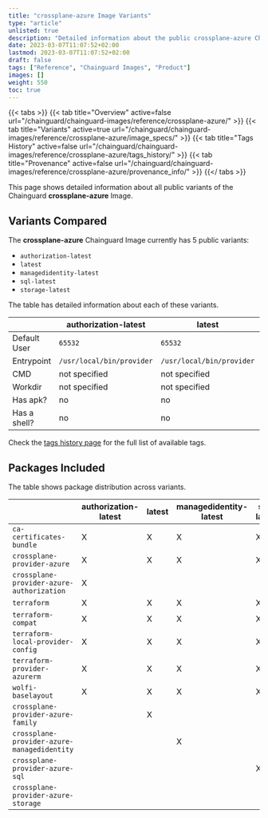 ```yaml
---
title: "crossplane-azure Image Variants"
type: "article"
unlisted: true
description: "Detailed information about the public crossplane-azure Chainguard Image variants"
date: 2023-03-07T11:07:52+02:00
lastmod: 2023-03-07T11:07:52+02:00
draft: false
tags: ["Reference", "Chainguard Images", "Product"]
images: []
weight: 550
toc: true
---
```


{{< tabs >}}
{{< tab title="Overview" active=false url="/chainguard/chainguard-images/reference/crossplane-azure/" >}}
{{< tab title="Variants" active=true url="/chainguard/chainguard-images/reference/crossplane-azure/image_specs/" >}}
{{< tab title="Tags History" active=false url="/chainguard/chainguard-images/reference/crossplane-azure/tags_history/" >}}
{{< tab title="Provenance" active=false url="/chainguard/chainguard-images/reference/crossplane-azure/provenance_info/" >}}
{{</ tabs >}}

This page shows detailed information about all public variants of the Chainguard **crossplane-azure** Image.

## Variants Compared
The **crossplane-azure** Chainguard Image currently has 5 public variants: 

- `authorization-latest`
- `latest`
- `managedidentity-latest`
- `sql-latest`
- `storage-latest`

The table has detailed information about each of these variants.

|              | authorization-latest      | latest                    | managedidentity-latest    | sql-latest                | storage-latest            |
|--------------|---------------------------|---------------------------|---------------------------|---------------------------|---------------------------|
| Default User | `65532`                   | `65532`                   | `65532`                   | `65532`                   | `65532`                   |
| Entrypoint   | `/usr/local/bin/provider` | `/usr/local/bin/provider` | `/usr/local/bin/provider` | `/usr/local/bin/provider` | `/usr/local/bin/provider` |
| CMD          | not specified             | not specified             | not specified             | not specified             | not specified             |
| Workdir      | not specified             | not specified             | not specified             | not specified             | not specified             |
| Has apk?     | no                        | no                        | no                        | no                        | no                        |
| Has a shell? | no                        | no                        | no                        | no                        | no                        |

Check the [tags history page](/chainguard/chainguard-images/reference/crossplane-azure/tags_history/) for the full list of available tags.

## Packages Included
The table shows package distribution across variants.

|                                             | authorization-latest | latest | managedidentity-latest | sql-latest | storage-latest |
|---------------------------------------------|----------------------|--------|------------------------|------------|----------------|
| `ca-certificates-bundle`                    | X                    | X      | X                      | X          | X              |
| `crossplane-provider-azure`                 | X                    | X      | X                      | X          | X              |
| `crossplane-provider-azure-authorization`   | X                    |        |                        |            |                |
| `terraform`                                 | X                    | X      | X                      | X          | X              |
| `terraform-compat`                          | X                    | X      | X                      | X          | X              |
| `terraform-local-provider-config`           | X                    | X      | X                      | X          | X              |
| `terraform-provider-azurerm`                | X                    | X      | X                      | X          | X              |
| `wolfi-baselayout`                          | X                    | X      | X                      | X          | X              |
| `crossplane-provider-azure-family`          |                      | X      |                        |            |                |
| `crossplane-provider-azure-managedidentity` |                      |        | X                      |            |                |
| `crossplane-provider-azure-sql`             |                      |        |                        | X          |                |
| `crossplane-provider-azure-storage`         |                      |        |                        |            | X              |

